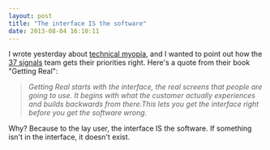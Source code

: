 ```yaml
---
layout: post
title: "The interface IS the software"
date: 2013-08-04 16:10:11
---
```


<p class="p1">
  I wrote yesterday about <a href="http://bryanbraun.com/2013/08/03/technical-myopia" title="Technical Myopia">technical myopia</a>, and I wanted to point out how the <a href="http://37signals.com/" target="_blank" rel="noopener noreferrer" title="37 Signals">37 signals</a> team gets their priorities right. Here's a quote from their book "Getting Real":
</p>

> <p class="p1">
>   <i>Getting Real starts with the interface, the real screens that people are going to use. It begins with what the customer actually experiences and builds backwards from there.This lets you get the interface right before you get the software wrong.</i>
> </p>

<p class="p1">
  Why? Because to the lay user, the interface IS the software. If something isn't in the interface, it doesn't exist.
</p>